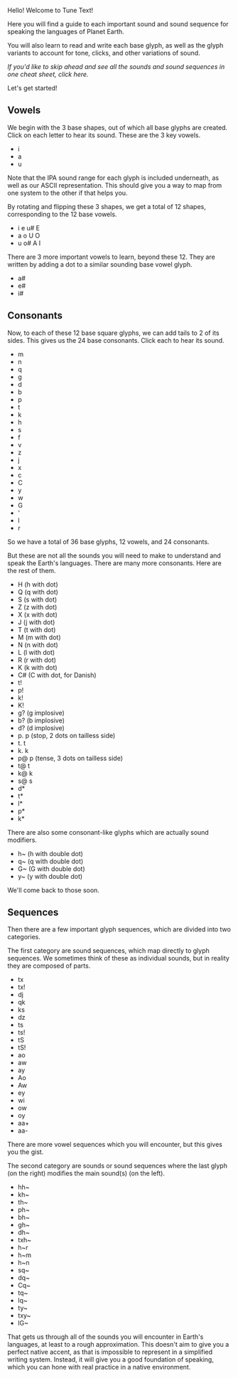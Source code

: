 
Hello! Welcome to Tune Text!

Here you will find a guide to each important sound and sound sequence for speaking the languages of Planet Earth.

You will also learn to read and write each base glyph, as well as the glyph variants to account for tone, clicks, and other variations of sound.

_If you'd like to skip ahead and see all the sounds and sound sequences in one cheat sheet, click here._

Let's get started!

## Vowels

We begin with the 3 base shapes, out of which all base glyphs are created. Click on each letter to hear its sound. These are the 3 key vowels.

- i
- a
- u

Note that the IPA sound range for each glyph is included underneath, as well as our ASCII representation. This should give you a way to map from one system to the other if that helps you.

By rotating and flipping these 3 shapes, we get a total of 12 shapes, corresponding to the 12 base vowels.

- i e u# E
- a o U O
- u o# A I

There are 3 more important vowels to learn, beyond these 12. They are written by adding a dot to a similar sounding base vowel glyph.

- a#
- e#
- i#

## Consonants

Now, to each of these 12 base square glyphs, we can add tails to 2 of its sides. This gives us the 24 base consonants. Click each to hear its sound.

- m
- n
- q
- g
- d
- b
- p
- t
- k
- h
- s
- f
- v
- z
- j
- x
- c
- C
- y
- w
- G
- '
- l
- r

So we have a total of 36 base glyphs, 12 vowels, and 24 consonants.

But these are not all the sounds you will need to make to understand and speak the Earth's languages. There are many more consonants. Here are the rest of them.

- H (h with dot)
- Q (q with dot)
- S (s with dot)
- Z (z with dot)
- X (x with dot)
- J (j with dot)
- T (t with dot)
- M (m with dot)
- N (n with dot)
- L (l with dot)
- R (r with dot)
- K (k with dot)
- C# (C with dot, for Danish)
- t!
- p!
- k!
- K!
- g? (g implosive)
- b? (b implosive)
- d? (d implosive)
- p. p (stop, 2 dots on tailless side)
- t. t
- k. k
- p@ p (tense, 3 dots on tailless side)
- t@ t
- k@ k
- s@ s
- d*
- t*
- l*
- p*
- k*

There are also some consonant-like glyphs which are actually sound modifiers.

- h~ (h with double dot)
- q~ (q with double dot)
- G~ (G with double dot)
- y~ (y with double dot)

We'll come back to those soon.

## Sequences

Then there are a few important glyph sequences, which are divided into two categories.

The first category are sound sequences, which map directly to glyph sequences. We sometimes think of these as individual sounds, but in reality they are composed of parts.

- tx
- tx!
- dj
- qk
- ks
- dz
- ts
- ts!
- tS
- tS!
- ao
- aw
- ay
- Ao
- Aw
- ey
- wi
- ow
- oy
- aa+
- aa-

There are more vowel sequences which you will encounter, but this gives you the gist.

The second category are sounds or sound sequences where the last glyph (on the right) modifies the main sound(s) (on the left).

- hh~
- kh~
- th~
- ph~
- bh~
- gh~
- dh~
- txh~
- h~r
- h~m
- h~n
- sq~
- dq~
- Cq~
- tq~
- lq~
- ty~
- txy~
- lG~

That gets us through all of the sounds you will encounter in Earth's languages, at least to a rough approximation. This doesn't aim to give you a perfect native accent, as that is impossible to represent in a simplified writing system. Instead, it will give you a good foundation of speaking, which you can hone with real practice in a native environment.

